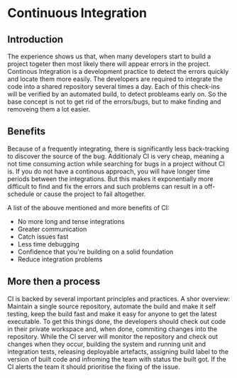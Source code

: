 Continuous Integration
======================

Introduction
------------

The experience shows us that, when many developers start to build a project togeter then most likely there will appear
errors in the project. Continous Integration is a development practice to detect the errors quickly and locate them
more easily. The developers are required to integrate the code into a shared repository several times a day. Each
of this check-ins will be verified by an automated build, to detect probleams early on.
So the base concept is not to get rid of the errors/bugs, but to make finding and removeing them 
a lot easier.

Benefits
--------

Because of a frequently integrating, there is significantly less back-tracking to discover the source of the bug. 
Additionaly CI is very cheap, meaning a not time consuming action while searching for bugs in a project without CI is.
If you do not have a continous approach, you will have longer time periods between the integrations. But this makes 
it exponentially more difficult to find and fix the errors and such problems can result in a off-schedule or cause
the project to fail altogether.

A list of the abouve mentioned and more benefits of CI:

+ No more long and tense integrations
+ Greater communication
+ Catch issues fast
+ Less time debugging
+ Confidence that you're building on a solid foundation
+ Reduce integration problems

More then a process
-------------------

CI is backed by several important principles and practices. A shor overview:
Maintain a single source repository, automate the build and make it self testing, keep the build fast and make it
easy for anyone to get the latest executable. To get this things done, the developers should check out code in their 
private workspace and, when done, commiting changes into the repository. While the CI server will monitor the repository
and check out changes when they occur, building the system and running unit and integration tests, releasing 
deployable artefacts, assigning build label to the version of built code and infroming the team with status the 
built got.
If the CI alerts the team it should prioritise the fixing of the issue.

